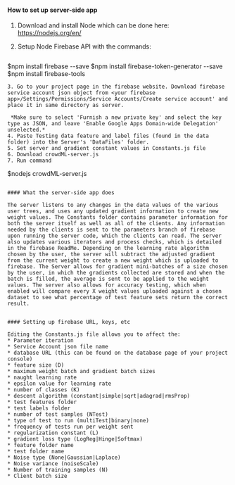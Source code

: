 #### How to set up server-side app

1. Download and install Node which can be done here: https://nodejs.org/en/
2. Setup Node Firebase API with the commands:

   ```
  $npm install firebase --save
  $npm install firebase-token-generator --save
  $npm install firebase-tools
  ```
3. Go to your project page in the firebase website. Download firebase service account json object from <your firebase app>/Settings/Permissions/Service Accounts/Create service account' and place it in same directory as server. 

   *Make sure to select 'Furnish a new private key' and select the key type as JSON, and leave 'Enable Google Apps Domain-wide Delegation' unselected.*
4. Paste Testing data feature and label files (found in the data folder) into the Server's 'DataFiles' folder.   
5. Set server and gradient constant values in Constants.js file
6. Download crowdML-server.js 
7. Run command

  ```
  $nodejs crowdML-server.js
  ```

#### What the server-side app does

 The server listens to any changes in the data values of the various user trees, and uses any updated gradient information to create new weight values. The Constants folder contains parameter information for both the server itself as well as all of the clients. Any information needed by the clients is sent to the parameters branch of firebase upon running the server code, which the clients can read. The server also updates various iterators and process checks, which is detailed in the firebase ReadMe. Depending on the learning rate algorithm chosen by the user, the server will subtract the adjusted gradient from the current weight to create a new weight which is uploaded to firebase. The Server allows for gradient mini-batches of a size chosen by the user, in which the gradients collected are stored and when the batch is filled, the average is sent to be applied to the weight values. The server also allows for accuracy testing, which when enabled will compare every X weight values uploaded against a chosen dataset to see what percentage of test feature sets return the correct result.


#### Setting up firebase URL, keys, etc

Editing the Constants.js file allows you to affect the:
* Parameter iteration
* Service Account json file name
* database URL (this can be found on the database page of your project console)
* feature size (D)
* maximum weight batch and gradient batch sizes
* naught learning rate
* epsilon value for learning rate
* number of classes (K)
* descent algorithm (constant|simple|sqrt|adagrad|rmsProp)
* test features folder
* test labels folder
* number of test samples (NTest)
* type of test to run (multiTest|binary|none)
* frequency of tests run per weight sent
* regularization constant (L)
* gradient loss type (LogReg|Hinge|Softmax)
* feature folder name
* test folder name
* Noise type (None|Gaussian|Laplace)
* Noise variance (noiseScale)
* Number of training samples (N)
* Client batch size

